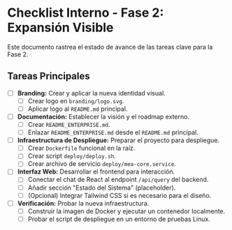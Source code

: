 # Checklist Interno - Fase 2: Expansión Visible

Este documento rastrea el estado de avance de las tareas clave para la Fase 2.

## Tareas Principales

- [ ] **Branding:** Crear y aplicar la nueva identidad visual.
  - [ ] Crear logo en `branding/logo.svg`.
  - [ ] Aplicar logo al `README.md` principal.

- [ ] **Documentación:** Establecer la visión y el roadmap externo.
  - [ ] Crear `README_ENTERPRISE.md`.
  - [ ] Enlazar `README_ENTERPRISE.md` desde el `README.md` principal.

- [ ] **Infraestructura de Despliegue:** Preparar el proyecto para despliegue.
  - [ ] Crear `Dockerfile` funcional en la raíz.
  - [ ] Crear script `deploy/deploy.sh`.
  - [ ] Crear archivo de servicio `deploy/mea-core.service`.

- [ ] **Interfaz Web:** Desarrollar el frontend para interacción.
  - [ ] Conectar el chat de React al endpoint `/api/query` del backend.
  - [ ] Añadir sección "Estado del Sistema" (placeholder).
  - [ ] (Opcional) Integrar Tailwind CSS si es necesario para el diseño.

- [ ] **Verificación:** Probar la nueva infraestructura.
  - [ ] Construir la imagen de Docker y ejecutar un contenedor localmente.
  - [ ] Probar el script de despliegue en un entorno de pruebas Linux.
